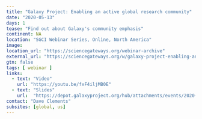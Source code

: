 ```yaml
---
title: "Galaxy Project: Enabling an active global research community"
date: "2020-05-13"
days: 1
tease: "Find out about Galaxy's community emphasis"
continent: NA
location: "SGCI Webinar Series, Online, North America"
image: 
location_url: "https://sciencegateways.org/webinar-archive"
external_url: "https://sciencegateways.org/w/galaxy-project-enabling-an-active-global-research-community"
gtn: false
tags: [ webinar ]
links:
  - text: "Video"
    url: "https://youtu.be/fxF4iljMB0E" 
  - text: "Slides"
    url:  "https://depot.galaxyproject.org/hub/attachments/events/2020-05-sgci/2020-05-sgci-community.pdf"
contact: "Dave Clements"
subsites: [global, us]
---
```


